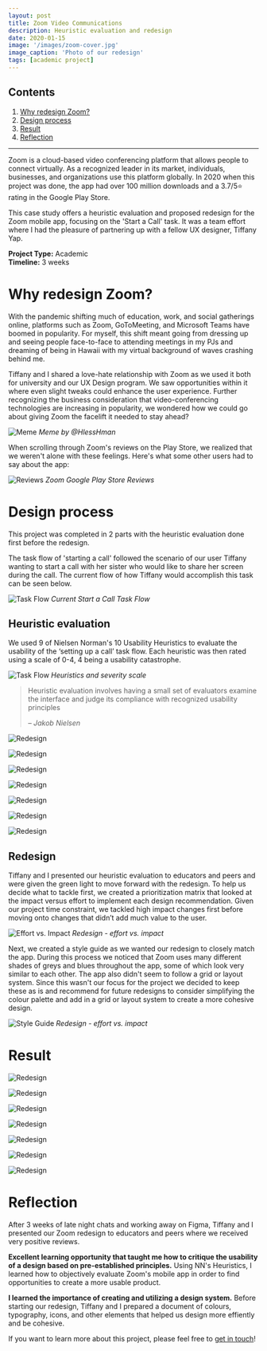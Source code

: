 ```yaml
---
layout: post
title: Zoom Video Communications 
description: Heuristic evaluation and redesign
date: 2020-01-15
image: '/images/zoom-cover.jpg'
image_caption: 'Photo of our redesign'
tags: [academic project]
---
```


## Contents
1. [Why redesign Zoom?](#why-redesign-zoom)
2. [Design process](#design-process)
3. [Result](#result)
4. [Reflection](#reflection)

---

Zoom is a cloud-based video conferencing platform that allows people to connect virtually. As a recognized leader in its market, individuals, businesses, and organizations use this platform globally. In 2020 when this project was done, the app had over 100 million downloads and a 3.7/5⭐ rating in the Google Play Store.

This case study offers a heuristic evaluation and proposed redesign for the Zoom mobile app, focusing on the 'Start a Call' task. It was a team effort where I had the pleasure of partnering up with a fellow UX designer, Tiffany Yap.

**Project Type:** Academic <br>
**Timeline:** 3 weeks

# Why redesign Zoom?
With the pandemic shifting much of education, work, and social gatherings online, platforms such as Zoom, GoToMeeting, and Microsoft Teams have boomed in popularity. For myself, this shift meant going from dressing up and seeing people face-to-face to attending meetings in my PJs and dreaming of being in Hawaii with my virtual background of waves crashing behind me. 

Tiffany and I shared a love-hate relationship with Zoom as we used it both for university and our UX Design program. We saw opportunities within it where even slight tweaks could enhance the user experience. Further recognizing the business consideration that video-conferencing technologies are increasing in popularity, we wondered how we could go about giving Zoom the facelift it needed to stay ahead?

![Meme]({{site.baseurl}}/images/zoom-meme.jpg)
*Meme by @HlessHman*

When scrolling through Zoom's reviews on the Play Store, we realized that we weren't alone with these feelings. Here's what some other users had to say about the app:

![Reviews]({{site.baseurl}}/images/zoom-reviews.jpg)
*Zoom Google Play Store Reviews*

# Design process
This project was completed in 2 parts with the heuristic evaluation done first before the redesign.

The task flow of 'starting a call' followed the scenario of our user Tiffany wanting to start a call with her sister who would like to share her screen during the call. The current flow of how Tiffany would accomplish this task can be seen below.

![Task Flow]({{site.baseurl}}/images/zoom-currentflow.jpg)
*Current Start a Call Task Flow*
## Heuristic evaluation
We used 9 of Nielsen Norman's 10 Usability Heuristics to evaluate the usability of the ‘setting up a call’ task flow. Each heuristic was then rated using a scale of 0-4, 4 being a usability catastrophe.

![Task Flow]({{site.baseurl}}/images/zoom-heuristics.jpg)
*Heuristics and severity scale*

> Heuristic evaluation involves having a small set of evaluators examine the interface and judge its compliance with recognized usability principles
>
> <cite>– Jakob Nielsen</cite>

![Redesign]({{site.baseurl}}/images/zoom-1.jpg) 

![Redesign]({{site.baseurl}}/images/zoom-2.jpg)

![Redesign]({{site.baseurl}}/images/zoom-3.jpg)

![Redesign]({{site.baseurl}}/images/zoom-4.jpg)

![Redesign]({{site.baseurl}}/images/zoom-5.jpg)

![Redesign]({{site.baseurl}}/images/zoom-6.jpg)

![Redesign]({{site.baseurl}}/images/zoom-7.jpg)

## Redesign
Tiffany and I presented our heuristic evaluation to educators and peers and were given the green light to move forward with the redesign. To help us decide what to tackle first, we created a prioritization matrix that looked at the impact versus effort to implement each design recommendation. Given our project time constraint, we tackled high impact changes first before moving onto changes that didn’t add much value to the user.

![Effort vs. Impact]({{site.baseurl}}/images/zoom-effortvimpact.jpg)
*Redesign - effort vs. impact*

Next, we created a style guide as we wanted our redesign to closely match the app. During this process we noticed that Zoom uses many different shades of greys and blues throughout the app, some of which look very similar to each other. The app also didn't seem to follow a grid or layout system. Since this wasn't our focus for the project we decided to keep these as is and recommend for future redesigns to consider simplifying the colour palette and add in a grid or layout system to create a more cohesive design. 

![Style Guide]({{site.baseurl}}/images/zoom-styleguide.jpg)
*Redesign - effort vs. impact*
# Result

![Redesign]({{site.baseurl}}/images/zoom-redesign1.jpg)

![Redesign]({{site.baseurl}}/images/zoom-redesign2.jpg)

![Redesign]({{site.baseurl}}/images/zoom-redesign3.jpg)

![Redesign]({{site.baseurl}}/images/zoom-redesign4.jpg)

![Redesign]({{site.baseurl}}/images/zoom-redesign5.jpg)

![Redesign]({{site.baseurl}}/images/zoom-redesign6.jpg)

![Redesign]({{site.baseurl}}/images/zoom-redesign7.jpg)

# Reflection

After 3 weeks of late night chats and working away on Figma, Tiffany and I presented our Zoom redesign to educators and peers where we received very positive reviews. 

**Excellent learning opportunity that taught me how to critique the usability of a design based on pre-established principles.** Using NN's Heuristics, I learned how to objectively evaluate Zoom's mobile app in order to find opportunities to create a more usable product. 

**I learned the importance of creating and utilizing a design system.** Before starting our redesign, Tiffany and I prepared a document of colours, typography, icons, and other elements that helped us design more effiently and be cohesive. 

If you want to learn more about this project, please feel free to [get in touch](https://vanessaungerer97@gmail.com)!